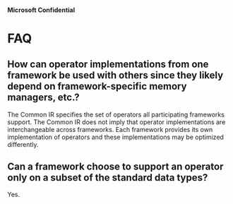 ﻿#### Microsoft Confidential

FAQ
===

How can operator implementations from one framework be used with others since they likely depend on framework-specific memory managers, etc.?
---------------------------------------------------------------------------------------------------------------------------------------------

The Common IR specifies the set of operators all participating frameworks support. The Common IR does not imply that operator implementations are interchangeable across
frameworks. Each framework provides its own implementation of operators and these implementations may be optimized differently.

Can a framework choose to support an operator only on a subset of the standard data types?
------------------------------------------------------------------------------------------

Yes.
